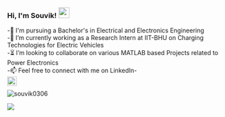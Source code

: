 ### Hi, I'm Souvik! <img src="https://media.giphy.com/media/hvRJCLFzcasrR4ia7z/giphy.gif" width="25px">


-🌱 I'm pursuing a Bachelor's in Electrical and Electronics Engineering <br/>
-🔭 I’m currently working as a Research Intern at IIT-BHU on Charging Technologies for Electric Vehicles<br/>
-⏳ I’m looking to collaborate on various MATLAB based Projects related to Power Electronics  <br/>
-📫 Feel free to connect with me on LinkedIn- <br/>
<a href="https://www.linkedin.com/in/souvik-datta03/">
  <img align="left" alt="Souvik's LinkedIn" width="22px" src="https://raw.githubusercontent.com/peterthehan/peterthehan/master/assets/linkedin.svg" />
</a></br>

<img src="https://github-readme-stats.vercel.app/api?username=souvik0306&show_icons=true&theme=gotham" alt="souvik0306" />

![](https://komarev.com/ghpvc/?username=souvik0306)


